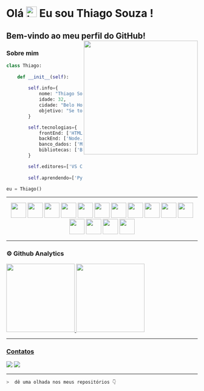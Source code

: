 # Olá <img src="https://user-images.githubusercontent.com/1303154/88677602-1635ba80-d120-11ea-84d8-d263ba5fc3c0.gif" width="28px" alt="hi"> Eu sou Thiago Souza !

## Bem-vindo ao meu perfil do GitHub! <img align='right' src="https://media.giphy.com/media/JKo6P5QyuFkuhLlfVq/giphy.gif" width="300">

### Sobre mim
```python
class Thiago:
    
    def __init__(self):
        
        self.info={
            nome: "Thiago Souza",
            idade: 32,
            cidade: "Belo Horizonte",
            objetivo: "Se tornar um desenvolvedor de software",
        }

        self.tecnologias={
            frontEnd: ['HTML5', 'CSS3', 'SASS', 'Javascript'],
            backEnd: ['Node.js', 'PHP'],
            banco_dados: ['MongoDB', 'PostgreSQL', 'MySQL'],
            bibliotecas: ['Bootstrap', 'JQuery'],
        }

        self.editores=['VS Code', 'PyCharm'],
        
        self.aprendendo=['Python', 'C#']

eu = Thiago()

```

---

<p align="center">
    <img src="https://cdn.jsdelivr.net/gh/devicons/devicon/icons/html5/html5-original.svg" width=40 height=40/>
    <img src="https://cdn.jsdelivr.net/gh/devicons/devicon/icons/css3/css3-original.svg" width=40 height=40/>
    <img src="https://cdn.jsdelivr.net/gh/devicons/devicon/icons/javascript/javascript-original.svg" width=40 height=40/>
    <img src="https://cdn.jsdelivr.net/gh/devicons/devicon/icons/sass/sass-original.svg" width=40 height=40/>
    <img src="https://cdn.jsdelivr.net/gh/devicons/devicon/icons/nodejs/nodejs-original-wordmark.svg" width=40 height=40/>
    <img src="https://cdn.jsdelivr.net/gh/devicons/devicon/icons/php/php-original.svg" width=40 height=40/>
    <img src="https://cdn.jsdelivr.net/gh/devicons/devicon/icons/mongodb/mongodb-original-wordmark.svg" width=40 height=40/>
    <img src="https://cdn.jsdelivr.net/gh/devicons/devicon/icons/postgresql/postgresql-original-wordmark.svg" width=40 height=40/>
    <img src="https://cdn.jsdelivr.net/gh/devicons/devicon/icons/mysql/mysql-original-wordmark.svg" width=40 height=40/>
    <img src="https://cdn.jsdelivr.net/gh/devicons/devicon/icons/bootstrap/bootstrap-plain-wordmark.svg" width=40 height=40/>
    <img src="https://cdn.jsdelivr.net/gh/devicons/devicon/icons/jquery/jquery-original-wordmark.svg" width=40 height=40/>
    <img src="https://cdn.jsdelivr.net/gh/devicons/devicon/icons/python/python-original-wordmark.svg" width=40 height=40/>
    <img src="https://cdn.jsdelivr.net/gh/devicons/devicon/icons/csharp/csharp-original.svg" width=40 height=40/>
    <img src="https://cdn.jsdelivr.net/gh/devicons/devicon/icons/git/git-original.svg" width=40 height=40/>
    <img src="https://cdn.jsdelivr.net/gh/devicons/devicon/icons/markdown/markdown-original.svg" width=40 height=40/>
</p>

---

### ⚙ Github Analytics

<div>
<a href="https://github.com/seu-usuário-aqui">
<img height="180em" src="https://github-readme-stats.vercel.app/api/top-langs/?username=thiago-dev89&layout=compact&langs_count=7&theme=dracula"/>
<img height="180em" src="https://github-readme-stats.vercel.app/api?username=thiago-dev89&show_icons=true&theme=dracula&include_all_commits=true&count_private=true"/>
</div>

---

### Contatos

<div>
    <a href = "mailto:thiago.developer30@gmail.com" target="_blank"><img src="https://img.shields.io/badge/Gmail-D14836?style=for-the-badge&logo=gmail&logoColor=white" target="_blank"></a>
    <a href="https://www.linkedin.com/in/thiago-souza-b74598168/" target="_blank"><img src="https://img.shields.io/badge/-LinkedIn-%230077B5?style=for-the-badge&logo=linkedin&logoColor=white" target="_blank"></a> 
</div>

---

```zsh
>  dê uma olhada nos meus repositórios 👇
```



